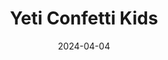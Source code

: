---  
layout: startup_page  
title: "Yeti Confetti Kids"  
id: "yeticonfettikids.com"  
permalink: "/yeticonfettikidsyeticonfettikids.com04042024/"  
website: "https://www.yeticonfettikids.com/"  
funding_round: ""  
funding_amount: "$5.3M"  
investors: "Kapor Capital III, Transcend Capital Partners II, Chingona Ventures"  
about: "Yeti Confetti Kids is an AI-powered personalized learning companion app for preschool to elementary-grade children. It focuses on developing English literacy, mathematical reasoning, and social-emotional skills, adapting to each child's abilities in real-time to provide a supportive learning experience. The app offers engaging, multi-modal learning experiences aligned with various educational frameworks."  
markets: "EdTech, AI, Education"  
hq: "Menlo Park, California, United States"  
founded_year: "2022"  
linkedin: "https://www.linkedin.com/company/yeticonfettikids"  
twitter: ""  
instagram: ""  
facebook: ""  
crunchbase: "https://www.crunchbase.com/organization/yeti-confetti-kids"  
pitchbook: ""  

date_display: "04-Apr-2024"  
date: "2024-04-04"

# SEO Optimization  
meta_title: "Yeti Confetti Kids -  Funding ($5.3M)"  
meta_description: "Yeti Confetti Kids, Yeti Confetti Kids is an AI-powered personalized learning companion app for preschool to elementary-grade children. It focuses on developing English l..."  
meta_keywords: "Yeti Confetti Kids, EdTech, AI, Education,  funding"  
canonical_url: "https://startup.projectstartups.com/yeticonfettikidsyeticonfettikids.com04042024/"  
---